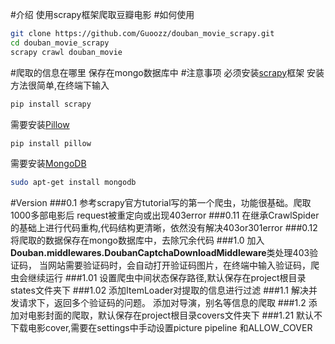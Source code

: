 #介绍
使用scrapy框架爬取豆瓣电影
#如何使用
```sh
git clone https://github.com/Guoozz/douban_movie_scrapy.git
cd douban_movie_scrapy
scrapy crawl douban_movie
```
#爬取的信息在哪里
保存在mongo数据库中
#注意事项
必须安装[scrapy](scrapy.org)框架
安装方法很简单,在终端下输入
```sh
pip install scrapy
```
需要安装[Pillow](https://pillow.readthedocs.org/en/latest/handbook/tutorial.html)
```sh
pip install pillow
```
需要安装[MongoDB](https://www.mongodb.org/)
```sh
sudo apt-get install mongodb
```
#Version
###0.1
参考scrapy官方tutorial写的第一个爬虫，功能很基础。爬取1000多部电影后
request被重定向或出现403error
###0.11
在继承CrawlSpider的基础上进行代码重构,代码结构更清晰，依然没有解决403or301error
###0.12
将爬取的数据保存在mongo数据库中，去除冗余代码
###1.0
加入**Douban.middlewares.DoubanCaptchaDownloadMiddleware**类处理403验证码，
当网站需要验证码时，会自动打开验证码图片，在终端中输入验证码，爬虫会继续运行
###1.01
设置爬虫中间状态保存路径,默认保存在project根目录states文件夹下
###1.02
添加ItemLoader对提取的信息进行过滤
###1.1
解决并发请求下，返回多个验证码的问题。
添加对导演，别名等信息的爬取
###1.2
添加对电影封面的爬取，默认保存在project根目录covers文件夹下
###1.21
默认不下载电影cover,需要在settings中手动设置picture pipeline
和ALLOW_COVER